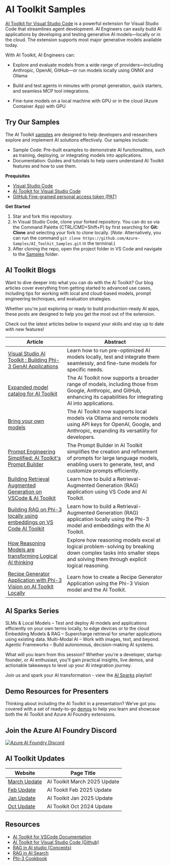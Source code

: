 
# AI Toolkit Samples

[AI Toolkit for Visual Studio Code](aka.ms/AIToolkit) is a powerful extension for Visual Studio Code that streamlines agent development. AI Engineers can easily build AI applications by developing and testing generative AI models—locally or in the cloud. The extension supports most major generative models available today.

With AI Toolkit, AI Engineers can:

- Explore and evaluate models from a wide range of providers—including Anthropic, OpenAI, GitHub—or run models locally using ONNX and Ollama

- Build and test agents in minutes with prompt generation, quick starters, and seamless MCP tool integrations.

- Fine-tune models on a local machine with GPU or in the cloud (Azure Container App) with GPU

## Try Our Samples 
The AI Toolkit [samples](Samples) are designed to help developers and researchers explore and implement AI solutions effectively. Our samples include:
- Sample Code: Pre-built examples to demonstrate AI functionalities, such as training, deploying, or integrating models into applications.
- Documentation: Guides and tutorials to help users understand AI Toolkit features and how to use them.

**Prequisites**
- [Visual Studio Code](https://code.visualstudio.com/)
- [AI Toolkit for Visual Studio Code](https://aka.ms/AIToolkit)
- [GitHub Fine-grained personal access token (PAT)](https://docs.github.com/en/authentication/keeping-your-account-and-data-secure/managing-your-personal-access-tokens#creating-a-fine-grained-personal-access-token)

**Get Started**
1. Star and fork this repository.
1. In Visual Studio Code, clone your forked repository. You can do so via the Command Palette (CTRL/CMD+Shift+P) by first searching for **Git: Clone** and selecting your fork to clone locally. (*Note*: Alternatively, you can run the command `git clone https://github.com/Azure-Samples/AI_Toolkit_Samples.git` in the terminal.)
1. After cloning the repo, open the project folder in VS Code and navigate to the [Samples](samples) folder.

## AI Toolkit Blogs

Want to dive deeper into what you can do with the AI Toolkit? Our blog articles cover everything from getting started to advanced use cases, including tips for working with local and cloud-based models, prompt engineering techniques, and evaluation strategies.

Whether you're just exploring or ready to build production-ready AI apps, these posts are designed to help you get the most out of the extension.

Check out the latest articles below to expand your skills and stay up to date with new features!

| Article          | Abstract         |
|------------------|--------------------|
| [Visual Studio AI Toolkit : Building Phi-3 GenAI Applications](https://techcommunity.microsoft.com/blog/educatordeveloperblog/visual-studio-ai-toolkit--building-phi-3-genai-applications/4179355)| Learn how to run pre-optimized AI models locally, test and integrate them seamlessly, and fine-tune models for specific needs. |
| [Expanded model catalog for AI Toolkit](https://techcommunity.microsoft.com/blog/azuredevcommunityblog/expanded-model-catalog-for-ai-toolkit/4295917) | The AI Toolkit now supports a broader range of models, including those from Google, Anthropic, and GitHub, enhancing its capabilities for integrating AI into applications. |
| [Bring your own models](https://techcommunity.microsoft.com/blog/azuredevcommunityblog/bring-your-own-models-on-ai-toolkit---using-ollama-and-api-keys/4369411)  | The AI Toolkit now supports local models via Ollama and remote models using API keys for OpenAI, Google, and Anthropic, expanding its versatility for developers. |
|[Prompt Engineering Simplified: AI Toolkit's Prompt Builder](https://techcommunity.microsoft.com/blog/educatordeveloperblog/prompt-engineering-simplified-ai-toolkits-prompt-builder/4384783)| The Prompt Builder in AI Toolkit simplifies the creation and refinement of prompts for large language models, enabling users to generate, test, and customize prompts efficiently. |
| [Building Retrieval Augmented Generation on VSCode & AI Toolkit](https://techcommunity.microsoft.com/blog/azuredevcommunityblog/building-retrieval-augmented-generation-on-vscode--ai-toolkit/4241035)  | Learn how to build a Retrieval-Augmented Generation (RAG) application using VS Code and AI Toolkit. |
| [Building RAG on Phi-3 locally using embeddings on VS Code AI Toolkit](https://techcommunity.microsoft.com/blog/azuredevcommunityblog/building-rag-on-phi-3-locally-using-embeddings-on-vs-code-ai-toolkit/4246839) |Learn how to build a Retrieval-Augmented Generation (RAG) application locally using the Phi-3 model and embeddings with the AI Toolkit. |
| [How Reasoning Models are transforming Logical AI thinking](https://techcommunity.microsoft.com/blog/azuredevcommunityblog/how-reasoning-models-are-transforming-logical-ai-thinking/4373194) | Explore how reasoning models excel at logical problem-solving by breaking down complex tasks into smaller steps and solving them through explicit logical reasoning. |
| [Recipe Generator Application with Phi-3 Vision on AI Toolkit Locally](https://techcommunity.microsoft.com/blog/educatordeveloperblog/recipe-generator-application-with-phi-3-vision-on-ai-toolkit-locally/4366157) | Learn how to create a Recipe Generator Application using the Phi-3 Vision model and the AI Toolkit. |

## AI Sparks Series 
SLMs & Local Models – Test and deploy AI models and applications efficiently on your own terms locally, to edge devices or to the cloud
Embedding Models & RAG – Supercharge retrieval for smarter applications using existing data.
Multi-Modal AI – Work with images, text, and beyond.
Agentic Frameworks – Build autonomous, decision-making AI systems.

What will you learn from this session?
Whether you're a developer, startup founder, or AI enthusiast, you'll gain practical insights, live demos, and actionable takeaways to level up your AI integration journey.

Join us and spark your AI transformation - view the [AI Sparks](https://www.youtube.com/playlist?list=PLmsFUfdnGr3yysvu8fPA9ka5gW2fkJci1) playlist!

## Demo Resources for Presenters
Thinking about including the AI Toolkit in a presentation? We’ve got you covered with a set of ready-to-go [demos](Demos) to help you learn and showcase both the AI Toolkit and Azure AI Foundry extensions.

## Join the Azure AI Foundry Discord 
[![Azure AI Foundry Discord](https://dcbadge.vercel.app/api/server/ByRwuEEgH4)](https://discord.com/invite/ByRwuEEgH4)

## AI Toolkit Updates 
| Website          | Page Title         |
|------------------|--------------------|
| [March Update](https://techcommunity.microsoft.com/blog/azuredevcommunityblog/ai-toolkit-for-vs-code-march-update/4396880) | AI Toolkit March 2025 Update
| [Feb Update](https://techcommunity.microsoft.com/blog/azuredevcommunityblog/ai-toolkit-for-vs-code-february-update/4383280)  | AI Tookit Feb 2025 Update  |
| [Jan Update](https://techcommunity.microsoft.com/blog/azuredevcommunityblog/ai-toolkit-for-vs-code-january-update/4371592)  |  AI Toolkit Jan 2025 Update |
| [Oct Update](https://techcommunity.microsoft.com/blog/azuredevcommunityblog/ai-toolkit-for-visual-studio-code-october-2024-update-highlights/4298718)     | AI Toolkit Oct 2024 Update |

## Resources

* [AI Toolkit for VSCode Documentation](https://learn.microsoft.com/en-us/windows/ai/toolkit/?WT.mc_id=aiml-149848-viheg) 
* [AI Toolkit for Visual Studio Code (Github)](https://github.com/microsoft/vscode-ai-toolkit/?WT.mc_id=aiml-149848-viheg) 
* [RAG in AI studio (Concepts)](https://learn.microsoft.com/en-us/azure/ai-studio/concepts/retrieval-augmented-generation/?WT.mc_id=aiml-149848-viheg)
* [RAG in AI Search](https://learn.microsoft.com/en-us/azure/search/retrieval-augmented-generation-overview/?WT.mc_id=aiml-149848-viheg)
* [Phi-3 Cookbook](https://github.com/microsoft/Phi-3CookBook/?WT.mc_id=aiml-149848-viheg)
